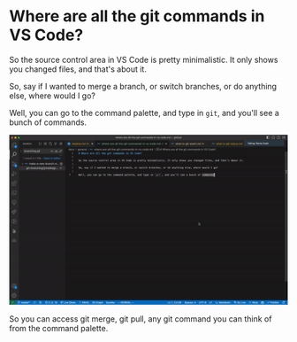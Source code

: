 # Where are all the git commands in VS Code?

So the source control area in VS Code is pretty minimalistic. It only shows you changed files, and that's about it.

So, say if I wanted to merge a branch, or switch branches, or do anything else, where would I go?

Well, you can go to the command palette, and type in `git`, and you'll see a bunch of commands.

![](/media/VS%20Code%20Command%20Pallete%20Git%20Commands.gif)

So you can access git merge, git pull, any git command you can think of from the command palette.